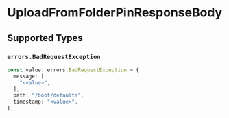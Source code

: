 # UploadFromFolderPinResponseBody


## Supported Types

### `errors.BadRequestException`

```typescript
const value: errors.BadRequestException = {
  message: [
    "<value>",
  ],
  path: "/boot/defaults",
  timestamp: "<value>",
};
```

